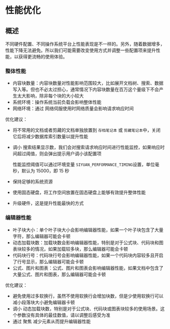 # 性能优化

## 概述

不同硬件配置、不同操作系统平台上性能表现是不一样的。另外，随着数据增多，性能下降无法避免。所以我们可能需要改变使用方式并调整一些配置项来提升性能，以获得更流畅的使用体验。

### 整体性能

* 内容块数量：内容块数量对性能影响范围较大，比如展开文档树、搜索、数据写入等。但也不必太过担心，通常情况下内容块数量在百万这个量级下不会产生太大影响，除非每个块的大小较大
* 系统环境：操作系统当前负载会影响整体性能
* 网络环境：通过 <kbd>网络伺服</kbd>​ 使用时网络质量会影响请求响应时间

优化建议：

* 将不常用的文档或者剪藏的文档单独放置到 `存档笔记本`​ 或 `剪藏笔记本`​ 中，关闭它后将减少数据库索引数量以提升性能
* 调小 <kbd>搜索结果显示数</kbd>​，我们会对搜索请求响应时间进行性能监控，如果响应时间超过阈值，则会弹出提示用户调小该配置项

  性能监控阈值可以通过环境变量 `SIYUAN_PERFORMANCE_TIMING`​ 设置，单位毫秒，默认为 15000，即 15 秒
* 保持足够的系统资源
* 使用固态硬盘，将工作空间放置在固态硬盘上能够有效提升整体性能
* 升级硬件，这是提升性能最快的方式

### 编辑器性能

* 叶子块大小：单个叶子块大小会影响编辑器性能，如果一个叶子块包含了大量字符，那么编辑器可能会卡顿
* 动态加载块数：加载块数会影响编辑器性能，特别是对于公式块、代码块和图表块较多的情况，如果加载较多块，那么编辑器可能会卡顿
* 代码块行号：代码块行号会影响编辑器性能，如果一个代码块内容较多且开启了行号显示，那么编辑器可能会卡顿
* 公式、图片和图表：公式、图片和图表会影响编辑器性能，如果文档中包含了大量公式、图片和图表，那么编辑器可能会卡顿

优化建议：

* 避免使用过多软换行，虽然不使用软换行会增加块数，但是少使用软换行可以减小段落块大小避免编辑器卡顿
* 调小 <kbd>动态加载块数</kbd>​，特别是对于公式块、代码块或图表块较多的使用场景。这个参数没有具体的最佳数值，请以调整后感受为准
* 通过 <kbd>聚焦</kbd>​ 减少元素从而提升编辑器性能
